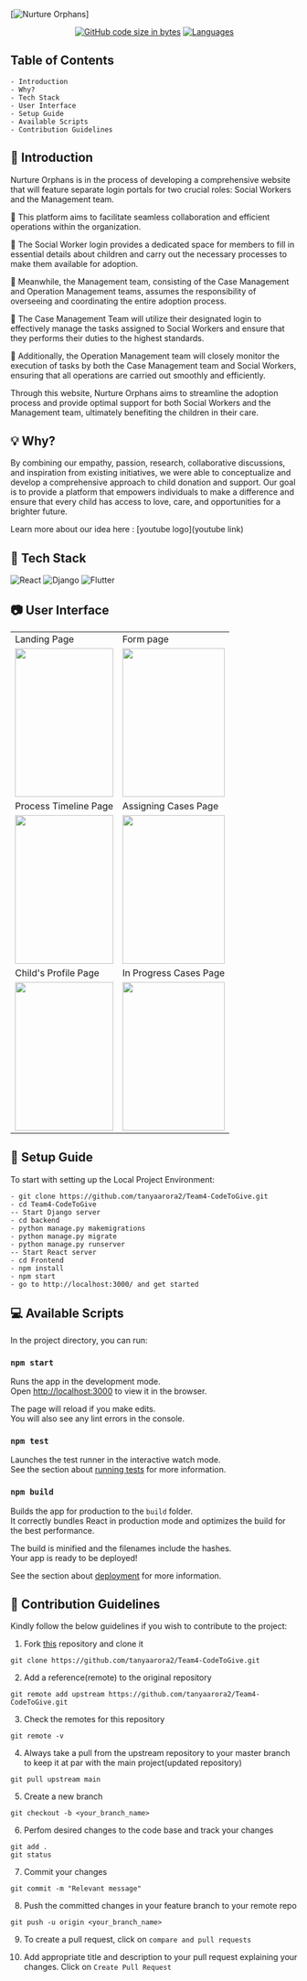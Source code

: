 [![Nurture Orphans](https://github.com/tanyaarora2/Team4-CodeToGive/preview/)]

<div align="center">

[![GitHub code size in bytes](https://img.shields.io/github/languages/code-size/tanyaarora2/Team4-CodeToGive?logo=github&style=for-the-badge)](https://github.com/tanyaarora2/) 
[![Languages](https://img.shields.io/github/languages/count/tanyaarora2/Team4-CodeToGive?style=for-the-badge)](https://github.com/tanyaarora2/Team4-CodeToGive)

    
</div>

## Table of Contents
    - Introduction 
    - Why?
    - Tech Stack
    - User Interface
    - Setup Guide
    - Available Scripts
    - Contribution Guidelines
    
      
## 💛 Introduction 
Nurture Orphans is in the process of developing a comprehensive website that will feature separate login portals for two crucial roles: Social Workers and the Management team. 

📌 This platform aims to facilitate seamless collaboration and efficient operations within the organization. 

📌 The Social Worker login provides a dedicated space for members to fill in essential details about children and carry out the necessary processes to make them available for adoption. 

📌 Meanwhile, the Management team, consisting of the Case Management and Operation Management teams, assumes the responsibility of overseeing and coordinating the entire adoption process. 

📌 The Case Management Team will utilize their designated login to effectively manage the tasks assigned to Social Workers and ensure that they performs their duties to the highest standards. 

📌 Additionally, the Operation Management team will closely monitor the execution of tasks by both the Case Management team and Social Workers, ensuring that all operations are carried out smoothly and efficiently. 

Through this website, Nurture Orphans aims to streamline the adoption process and provide optimal support for both Social Workers and the Management team, ultimately benefiting the children in their care.

## 💡 Why?
By combining our empathy, passion, research, collaborative discussions, and inspiration from existing initiatives, we were able to conceptualize and develop a comprehensive approach to child donation and support. Our goal is to provide a platform that empowers individuals to make a difference and ensure that every child has access to love, care, and opportunities for a brighter future.

Learn more about our idea here : [youtube logo](youtube link)

## 📍 Tech Stack

![React](https://img.shields.io/badge/react-%2320232a.svg?style=for-the-badge&logo=react&logoColor=%2361DAFB) ![Django](https://img.shields.io/badge/django-%2320232a.svg?style=for-the-badge&logo=django&logoColor=green) ![Flutter](https://img.shields.io/badge/flutter-F7DF1E?style=for-the-badge&logo=flutter&logoColor=black)

## 📷 User Interface

<table>
  <tr>
   <td>Landing Page</td>
   <td>Form page</td>
   </tr>
  <tr>
    <td><img src="" width=100% height=260></td>
    <td><img src="" width=100% height=260></td>
  </tr>
  <tr>
   <td>Process Timeline Page</td>
   <td>Assigning Cases Page</td>
   </tr>
  <tr>
    <td><img src="" width=100% height=260></td>
    <td><img src="" width=100% height=260></td>
  </tr>
  <tr>
   <td>Child's Profile Page</td>
   <td>In Progress Cases Page</td>
   </tr>
  <tr>
    <td><img src="" width=100% height=260></td>
    <td><img src="" width=100% height=260></td>
  </tr>
</table>


## 🔨 Setup Guide

To start with setting up the Local Project Environment:

```shell
- git clone https://github.com/tanyaarora2/Team4-CodeToGive.git
- cd Team4-CodeToGive
-- Start Django server
- cd backend
- python manage.py makemigrations
- python manage.py migrate
- python manage.py runserver
-- Start React server
- cd Frontend
- npm install
- npm start
- go to http://localhost:3000/ and get started
```

## 💻 Available Scripts

In the project directory, you can run:

### `npm start`

Runs the app in the development mode.\
Open [http://localhost:3000](http://localhost:3000) to view it in the browser.

The page will reload if you make edits.\
You will also see any lint errors in the console.

### `npm test`

Launches the test runner in the interactive watch mode.\
See the section about [running tests](https://facebook.github.io/create-react-app/docs/running-tests) for more information.

### `npm build`

Builds the app for production to the `build` folder.\
It correctly bundles React in production mode and optimizes the build for the best performance.

The build is minified and the filenames include the hashes.\
Your app is ready to be deployed!

See the section about [deployment](https://facebook.github.io/create-react-app/docs/deployment) for more information.

## 🤝 Contribution Guidelines 

Kindly follow the below guidelines if you wish to contribute to the project:

1. Fork [this](https://github.com/tanyaarora2/Team4-CodeToGive) repository and clone it

```
git clone https://github.com/tanyaarora2/Team4-CodeToGive.git
```

2. Add a reference(remote) to the original repository

```
git remote add upstream https://github.com/tanyaarora2/Team4-CodeToGive.git
```

3. Check the remotes for this repository

```
git remote -v
```

4. Always take a pull from the upstream repository to your master branch to keep it at par with the main project(updated repository)

```
git pull upstream main
```

5. Create a new branch

```
git checkout -b <your_branch_name>
```

6. Perfom desired changes to the code base and track your changes 

```
git add .
git status
```

7. Commit your changes

```
git commit -m "Relevant message"
```

8. Push the committed changes in your feature branch to your remote repo

```
git push -u origin <your_branch_name>
```

9. To create a pull request, click on `compare and pull requests`

10. Add appropriate title and description to your pull request explaining your changes. Click on `Create Pull Request`

<!-- ## 📜 License -->

<!-- END doctoc generated TOC please keep comment here to allow auto update -->
   
   
